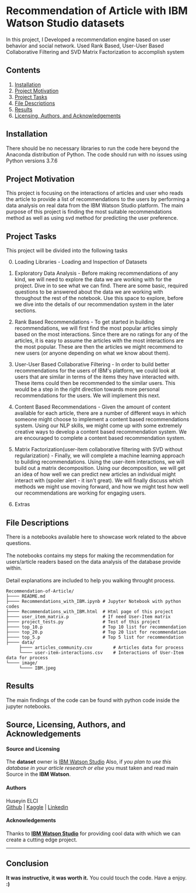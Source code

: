 # Recommendation of Article with IBM Watson Studio datasets

In this project, I Developed a recommendation engine based on user behavior and social network. Used Rank Based, User-User Based Collaborative Filtering and SVD Matrix Factorization to accomplish system

## Contents

1. [Installation](#installation)
2. [Project Motivation](#motivation)
3. [Project Tasks](#task)
4. [File Descriptions](#files)
5. [Results](#results)
6. [Licensing, Authors, and Acknowledgements](#licensing)

<a name="installation"></a>
## Installation
There should be no necessary libraries to run the code here beyond the Anaconda distribution of Python. The code should run with no issues using Python versions 3.7.6

<a name="motivation"></a>
## Project Motivation
This project is focusing on the interactions of articles and user who reads the article to provide a list of recommendations to the users by performing a data analysis on real data from the IBM Watson Studio platform. The main purpose of this project is finding the most suitable recommendations method as well as using svd method for predicting the user preference.

<a name="tasks"></a>
## Project Tasks 
This project will be divided into the following tasks

0. Loading Libraries - Loading and Inspection of Datasets

1. Exploratory Data Analysis - Before making recommendations of any kind, we will need to explore the data we are working with for the project. Dive in to see what we can find. There are some basic, required questions to be answered about the data we are working with throughout the rest of the notebook. Use this space to explore, before we dive into the details of our recommendation system in the later sections.

2. Rank Based Recommendations - To get started in building recommendations, we will first find the most popular articles simply based on the most interactions. Since there are no ratings for any of the articles, it is easy to assume the articles with the most interactions are the most popular. These are then the articles we might recommend to new users (or anyone depending on what we know about them).

3. User-User Based Collaborative Filtering - In order to build better recommendations for the users of IBM's platform, we could look at users that are similar in terms of the items they have interacted with. These items could then be recommended to the similar users. This would be a step in the right direction towards more personal recommendations for the users. We will implement this next.

4. Content Based Recommendations - Given the amount of content available for each article, there are a number of different ways in which someone might choose to implement a content based recommendations system. Using our NLP skills, we might come up with some extremely creative ways to develop a content based recommendation system. We are encouraged to complete a content based recommendation system.

5. Matrix Factorization(user-item collaborative filtering with SVD without regularization) - Finally, we will complete a machine learning approach to building recommendations. Using the user-item interactions, we will build out a matrix decomposition. Using our decomposition, we will get an idea of how well we can predict new articles an individual might interact with (spoiler alert - it isn't great). We will finally discuss which methods we might use moving forward, and how we might test how well our recommendations are working for engaging users.

6. Extras

<a name="files"></a>
## File Descriptions 
There is a notebooks available here to showcase work related to the above questions.\
<br>
The notebooks contains my steps for making the recommendation for users/article readers based on the data analysis of the database provide within.\
<br>
Detail explanations are included to help  you walking throught process. 

```text
Recommendation-of-Article/
├──── README.md
├──── Recommendations_with_IBM.ipynb # Jupyter Notebook with python codes
├──── Recommendations_with_IBM.html  # Html page of this project
├──── user_item_matrix.p             # If need User-Item matrix
├──── project_tests.py               # Test of this project
├──── top_10.p                       # Top 10 list for recommendation
├──── top_20.p                       # Top 20 list for recommendation
├──── top_5.p                        # Top 5 list for recommendation
├──── data/
     ├──── articles_community.csv        # Articles data for process
     └──── user-item-interactions.csv    # Interactions of User-Item data for process
└──── image/
     └──── IBM.jpeg
```



<a name="results"></a>
## Results
The main findings of the code can be found with python code inside the jupyter notebooks.


<a id="licensing"></a>
## Source, Licensing, Authors, and Acknowledgements

#### Source and  Licensing
The **dataset** owner is [IBM Watson Studio](https://www.ibm.com/watson/) Also, if _you plan to use this database in your article research or else_ you must taken and read main Source in the **IBM Watson**.

#### Authors
Huseyin ELCI <br>
[Github](https://github.com/huseyinelci)  |  [Kaggle](https://www.kaggle.com/huseyinelci)  |  [Linkedin](https://www.linkedin.com/in/huseyinelci/)
#### Acknowledgements
Thanks to **[IBM Watson Studio](https://www.ibm.com/watson/)** for providing cool data with which we can create a cutting edge project.

---
<a id="Conclusion"></a>
## Conclusion
**It was instructive, it was worth it.** You could touch the code. Have a enjoy. **:)**
